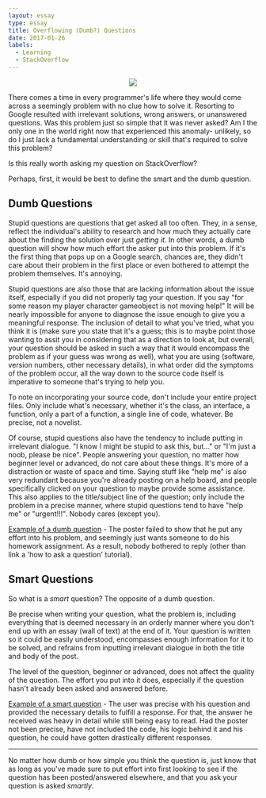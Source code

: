 ```yaml
---
layout: essay
type: essay
title: Overflowing (Dumb?) Questions
date: 2017-01-26
labels:
  - Learning
  - StackOverflow
---
```


<center><img class="ui medium right floated rounded image" src="http://www.iconsdb.com/icons/preview/guacamole-green/question-mark-xxl.png"></center>

There comes a time in every programmer's life where they would come across a seemingly problem with no clue how to solve it. Resorting to Google resulted with irrelevant solutions, wrong answers, or unanswered questions. Was this problem just so simple that it was never asked? Am I the only one in the world right now that experienced this anomaly- unlikely, so do I just lack a fundamental understanding or skill that's required to solve this problem?

Is this really worth asking my question on StackOverflow?

Perhaps, first, it would be best to define the smart and the dumb question.

<h2>Dumb Questions</h2>

Stupid questions are questions that get asked all too often. They, in a sense, reflect the individual's ability to research and how much they actually care about the finding the solution over just <i>getting it</i>. In other words, a dumb question will show how much effort the asker put into this problem. If it's the first thing that pops up on a Google search, chances are, they didn't care about their problem in the first place or even bothered to attempt the problem themselves. It's annoying.

Stupid questions are also those that are lacking information about the issue itself, especially if you did not properly tag your question. If you say "for some reason my player character gameobject is not moving help!" It will be nearly impossible for anyone to diagnose the issue enough to give you a meaningful response. The inclusion of detail to what you've tried, what you think it is (make sure you state that it's a guess; this is to maybe point those wanting to assit you in considering that as a direction to look at, but overall, your question should be asked in such a way that it would encompass the problem as if your guess was wrong as well), what you are using (software, version numbers, other necessary details), in what order did the symptoms of the problem occur, all the way down to the source code itself is imperative to someone that's trying to help you.

To note on incorporating your source code, don't include your entire project files. Only include what's necessary, whether it's the class, an interface, a function, only a part of a function, a single line of code, whatever. Be precise, not a novelist.

Of course, stupid questions also have the tendency to include putting in irrelevant dialogue. "I know I might be stupid to ask this, but..." or "I'm just a noob, please be nice". People answering your question, no matter how beginner level or advanced, do not care about these things. It's more of a distraction or waste of space and time. Saying stuff like "help me" is also very redundant because you're already posting on a help board, and people specifically clicked on your question to maybe provide some assistance. This also applies to the title/subject line of the question; only include the problem in a precise manner, where stupid questions tend to have "help me" or "urgent!!!". Nobody cares (except you).

[Example of a dumb question](http://stackoverflow.com/questions/41877936/how-to-write-python-script-which-will-show-specific-output-in-html-page) - The poster failed to show that he put any effort into his problem, and seemingly just wants someone to do his homework assignment. As a result, nobody bothered to reply (other than link a 'how to ask a question' tutorial).

<h2>Smart Questions</h2>

So what is a <i>smart</i> question? The opposite of a dumb question.

Be precise when writing your question, what the problem is, including everything that is deemed necessary in an orderly manner where you don't end up with an essay (wall of text) at the end of it. Your question is written so it could be easily understood, encompasses enough information for it to be solved, and refrains from inputting irrelevant dialogue in both the title and body of the post. 

The level of the question, beginner or advanced, does not affect the quality of the question. The effort you put into it does, especially if the question hasn't already been asked and answered before. 

[Example of a smart question](http://stackoverflow.com/questions/11227809/why-is-it-faster-to-process-a-sorted-array-than-an-unsorted-array) - The user was precise with his question and provided the necessary details to fulfill a response. For that, the answer he received was heavy in detail while still being easy to read. Had the poster not been precise, have not included the code, his logic behind it and his question, he could have gotten drastically different responses. 

<hr>

No matter how dumb or how simple you think the question is, just know that as long as you've made sure to put effort into first looking to see if the question has been posted/answered elsewhere, and that you ask your question is asked <i>smartly</i>.
